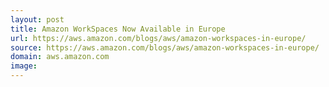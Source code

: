 ```yaml
---
layout: post
title: Amazon WorkSpaces Now Available in Europe
url: https://aws.amazon.com/blogs/aws/amazon-workspaces-in-europe/
source: https://aws.amazon.com/blogs/aws/amazon-workspaces-in-europe/
domain: aws.amazon.com
image: 
---
```



